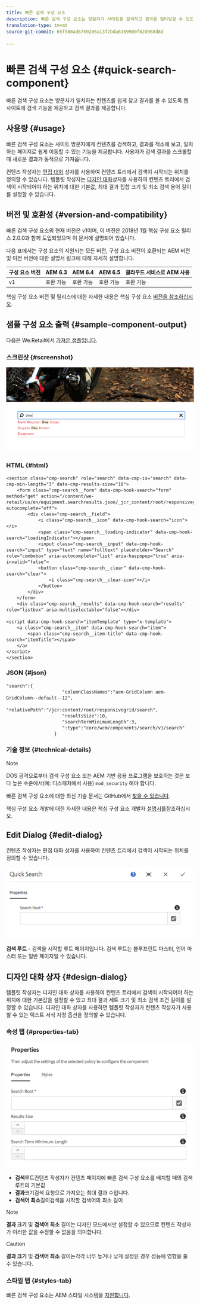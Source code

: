 ```yaml
---
title: 빠른 검색 구성 요소
description: 빠른 검색 구성 요소는 방문자가 사이트를 검색하고 결과를 필터링할 수 있도록 웹 사이트에 검색 기능을 제공하고 검색 결과를 제공합니다.
translation-type: tm+mt
source-git-commit: 65f900ad6759206a13f2bda6169900f62d968d8d

---
```



# 빠른 검색 구성 요소 {#quick-search-component}

빠른 검색 구성 요소는 방문자가 일치하는 컨텐츠를 쉽게 찾고 결과를 볼 수 있도록 웹 사이트에 검색 기능을 제공하고 검색 결과를 제공합니다.

## 사용량 {#usage}

빠른 검색 구성 요소는 사이트 방문자에게 컨텐츠를 검색하고, 결과를 적소에 보고, 일치하는 페이지로 쉽게 이동할 수 있는 기능을 제공합니다. 사용자가 검색 결과를 스크롤할 때 새로운 결과가 동적으로 가져옵니다.

컨텐츠 작성자는 [편집 대화](#edit-dialog) 상자를 사용하여 컨텐츠 트리에서 검색이 시작되는 위치를 정의할 수 있습니다. 템플릿 작성자는 [디자인 대화](#design-dialog)상자를 사용하여 컨텐츠 트리에서 검색이 시작되어야 하는 위치에 대한 기본값, 최대 결과 집합 크기 및 최소 검색 용어 길이를 설정할 수 있습니다.

## 버전 및 호환성 {#version-and-compatibility}

빠른 검색 구성 요소의 현재 버전은 v1이며, 이 버전은 2018년 1월 핵심 구성 요소 릴리스 2.0.0과 함께 도입되었으며 이 문서에 설명되어 있습니다.

다음 표에서는 구성 요소의 지원되는 모든 버전, 구성 요소 버전이 호환되는 AEM 버전 및 이전 버전에 대한 설명서 링크에 대해 자세히 설명합니다.

| 구성 요소 버전 | AEM 6.3 | AEM 6.4 | AEM 6.5 | 클라우드 서비스로 AEM 사용 |
|--- |--- |--- |--- |---|
| v1 | 호환 가능 | 호환 가능 | 호환 가능 | 호환 가능 |

핵심 구성 요소 버전 및 릴리스에 대한 자세한 내용은 핵심 구성 요소 [버전을 참조하십시오](versions.md).

## 샘플 구성 요소 출력 {#sample-component-output}

다음은 We.Retail에서 [가져온 샘플입니다](https://docs.adobe.com/content/help/en/experience-manager-65/developing/bestpractices/we-retail/we-retail.html).

### 스크린샷 {#screenshot}

![](assets/screen_shot_2018-01-19at094248.png)

### HTML {#html}

```
<section class="cmp-search" role="search" data-cmp-is="search" data-cmp-min-length="3" data-cmp-results-size="10">
    <form class="cmp-search__form" data-cmp-hook-search="form" method="get" action="/content/we-retail/us/en/equipment.searchresults.json/_jcr_content/root/responsivegrid/search" autocomplete="off">
        <div class="cmp-search__field">
            <i class="cmp-search__icon" data-cmp-hook-search="icon"></i>
            <span class="cmp-search__loading-indicator" data-cmp-hook-search="loadingIndicator"></span>
            <input class="cmp-search__input" data-cmp-hook-search="input" type="text" name="fulltext" placeholder="Search" role="combobox" aria-autocomplete="list" aria-haspopup="true" aria-invalid="false">
            <button class="cmp-search__clear" data-cmp-hook-search="clear">
                <i class="cmp-search__clear-icon"></i>
            </button>
        </div>
    </form>
    <div class="cmp-search__results" data-cmp-hook-search="results" role="listbox" aria-multiselectable="false"></div>
    
<script data-cmp-hook-search="itemTemplate" type="x-template">
    <a class="cmp-search__item" data-cmp-hook-search="item">
        <span class="cmp-search__item-title" data-cmp-hook-search="itemTitle"></span>
    </a>
</script>
</section>
```

### JSON {#json}

```
"search":{  
                     "columnClassNames":"aem-GridColumn aem-GridColumn--default--12",
                     "relativePath":"/jcr:content/root/responsivegrid/search",
                     "resultsSize":10,
                     "searchTermMinimumLength":3,
                     ":type":"core/wcm/components/search/v1/search"
                  }
```

### 기술 정보 {#technical-details}

>[!NOTE]
>
>DOS 공격으로부터 검색 구성 요소 또는 AEM 기반 응용 프로그램을 보호하는 것은 보다 높은 수준에서(예: 디스패처에서 사용) `mod_security` 해야 합니다.

빠른 검색 구성 요소에 대한 최신 기술 문서는 GitHub에서 [찾을 수 있습니다](https://adobe.com/go/aem_cmp_tech_search_v1).

핵심 구성 요소 개발에 대한 자세한 내용은 핵심 구성 요소 개발자 [설명서를](developing.md)참조하십시오.

## Edit Dialog {#edit-dialog}

컨텐츠 작성자는 편집 대화 상자를 사용하여 컨텐츠 트리에서 검색이 시작되는 위치를 정의할 수 있습니다.

![](assets/screen_shot_2018-04-03at120132.png)

**검색 루트** - 검색을 시작할 루트 페이지입니다. 검색 루트는 블루프린트 마스터, 언어 마스터 또는 일반 페이지일 수 있습니다.

## 디자인 대화 상자 {#design-dialog}

템플릿 작성자는 디자인 대화 상자를 사용하여 컨텐츠 트리에서 검색이 시작되어야 하는 위치에 대한 기본값을 설정할 수 있고 최대 결과 세트 크기 및 최소 검색 조건 길이를 설정할 수 있습니다. 디자인 대화 상자를 사용하면 템플릿 작성자가 컨텐츠 작성자가 사용할 수 있는 텍스트 서식 지정 옵션을 정의할 수 있습니다.

### 속성 탭 {#properties-tab}

![](assets/screen_shot_2018-04-03at120028.png)

* **검색**&#x200B;루트컨텐츠 작성자가 컨텐츠 페이지에 빠른 검색 구성 요소를 배치할 때의 검색 루트의 기본값
* **결과**&#x200B;크기검색 요청으로 가져오는 최대 결과 수입니다.
* **검색어 최소**&#x200B;길이검색을 시작할 검색어의 최소 길이

>[!NOTE]
>
>**결과 크기** 및 **검색어 최소** 길이는 디자인 모드에서만 설정할 수 있으므로 컨텐츠 작성자가 이러한 값을 수정할 수 없음을 의미합니다.

>[!CAUTION]
>
>**결과 크기** 및 **검색어 최소** 길이는각각 너무 높거나 낮게 설정된 경우 성능에 영향을 줄 수 있습니다.

### 스타일 탭 {#styles-tab}

빠른 검색 구성 요소는 AEM 스타일 시스템을 [지원합니다](authoring.md#component-styling).
